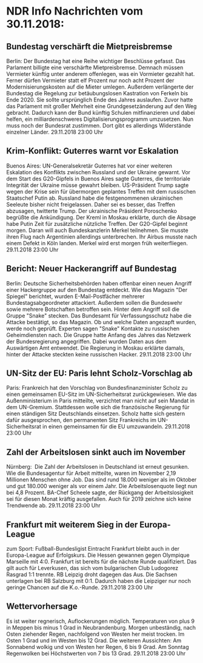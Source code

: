 # NDR Info Nachrichten vom 30.11.2018:


## Bundestag verschärft die Mietpreisbremse
Berlin: Der Bundestag hat eine Reihe wichtiger Beschlüsse gefasst. Das Parlament billigte eine verschärfte Mietpreisbremse. Demnach müssen Vermieter künftig unter anderem offenlegen, was ein Vormieter gezahlt hat. Ferner dürfen Vermieter statt elf Prozent nur noch acht Prozent der Modernisierungskosten auf die Mieter umlegen. Außerdem verlängerte der Bundestag die Regelung zur betäubungslosen Kastration von Ferkeln bis Ende 2020. Sie sollte ursprünglich Ende des Jahres auslaufen. Zuvor hatte das Parlament mit großer Mehrheit eine Grundgesetzänderung auf den Weg gebracht. Dadurch kann der Bund künftig Schulen mitfinanzieren und dabei helfen, ein milliardenschweres Digitalisierungsprogramm umzusetzen. Nun muss noch der Bundesrat zustimmen. Dort gibt es allerdings Widerstände einzelner Länder. 29.11.2018 23:00 Uhr 

## Krim-Konflikt: Guterres warnt vor Eskalation
Buenos Aires: UN-Generalsekretär Guterres hat vor einer weiteren Eskalation des Konflikts zwischen Russland und der Ukraine gewarnt. Vor dem Start des G20-Gipfels in Buenos Aires sagte Guterres, die territoriale Integrität der Ukraine müsse gewahrt bleiben. US-Präsident Trump sagte wegen der Krise sein für übermorgen geplantes Treffen mit dem russischen Staatschef Putin ab. Russland habe die festgenommenen ukrainischen Seeleute bisher nicht freigelassen. Daher sei es besser, das Treffen abzusagen, twitterte Trump. Der ukrainische Präsident Poroschenko begrüßte die Ankündigung. Der Kreml in Moskau erklärte, durch die Absage habe Putin Zeit für zusätzliche nützliche Treffen. Der G20-Gipfel beginnt morgen. Daran will auch Bundeskanzlerin Merkel teilnehmen. Sie musste ihren Flug nach Argentinien allerdings unterbrechen. Ihr Airbus musste nach einem Defekt in Köln landen. Merkel wird erst morgen früh weiterfliegen. 29.11.2018 23:00 Uhr 

## Bericht: Neuer Hackerangriff auf Bundestag
Berlin:   Deutsche Sicherheitsbehörden haben offenbar einen neuen Angriff einer Hackergruppe auf den Bundestag entdeckt. Wie das Magazin "Der Spiegel" berichtet, wurden E-Mail-Postfächer mehrerer Bundestagsabgeordneter attackiert. Außerdem sollen die Bundeswehr sowie mehrere Botschaften betroffen sein. Hinter dem Angriff soll die Gruppe "Snake" stecken. Das Bundesamt für Verfassungsschutz habe die Attacke bestätigt, so das Magazin. Ob und welche Daten angezapft wurden, werde noch geprüft. Experten sagen "Snake" Kontakte zu russischen Geheimdiensten nach. Die Gruppe hatte Anfang des Jahres das Netzwerk der Bundesregierung angegriffen. Dabei wurden Daten aus dem Auswärtigen Amt entwendet. Die Regierung in Moskau erklärte damals, hinter der Attacke steckten keine russischen Hacker. 29.11.2018 23:00 Uhr 

## UN-Sitz der EU: Paris lehnt Scholz-Vorschlag ab
Paris:   Frankreich hat den Vorschlag von Bundesfinanzminister Scholz zu einen gemeinsamen EU-Sitz im UN-Sicherheitsrat zurückgewiesen. Wie das Außenministerium in Paris mitteilte, verzichtet man nicht auf sein Mandat in dem UN-Gremium. Stattdessen wolle sich die französische Regierung für einen ständigen Sitz Deutschlands einsetzen. Scholz hatte sich gestern dafür ausgesprochen, den permanenten Sitz Frankreichs im UN-Sicherheitsrat in einen gemeinsamen für die EU umzuwandeln. 29.11.2018 23:00 Uhr 

## Zahl der Arbeitslosen sinkt auch im November
Nürnberg:            Die Zahl der Arbeitslosen in Deutschland ist erneut gesunken. Wie die Bundesagentur für Arbeit mitteilte, waren im November 2,19 Millionen Menschen ohne Job. Das sind rund 18.000 weniger als im Oktober und gut 180.000 weniger als vor einem Jahr. Die Arbeitslosenquote liegt nun bei 4,8 Prozent. BA-Chef Scheele sagte, der Rückgang der Arbeitslosigkeit sei für diesen Monat kräftig ausgefallen. Auch für 2019 zeichne sich keine Trendwende ab. 29.11.2018 23:00 Uhr 

## Frankfurt mit weiterem Sieg in der Europa-League
zum Sport:    Fußball-Bundesligist Eintracht Frankfurt bleibt auch in der Europa-League auf Erfolgskurs. Die Hessen gewannen gegen Olympique Marseille mit 4:0. Frankfurt ist bereits für die nächste Runde qualifiziert. Das gilt auch für Leverkusen, das sich vom bulgarischen Club Ludogorez Rasgrad 1:1 trennte. RB Leipzig droht dagegen das Aus. Die Sachsen unterlagen bei RB Salzburg mit 0:1. Dadurch haben die Leipziger nur noch geringe Chancen auf die K.o.-Runde. 29.11.2018 23:00 Uhr 

## Wettervorhersage
Es ist weiter regnerisch, Auflockerungen möglich. Temperaturen von plus 9 in Meppen bis minus 1 Grad in Neubrandenburg. Morgen unbeständig, nach Osten ziehender Regen, nachfolgend von Westen her meist trocken. Im Osten 1 Grad und im Westen bis 12 Grad. Die weiteren Aussichten: Am Sonnabend wolkig und von Westen her Regen, 6 bis 9 Grad. Am Sonntag Regenwolken bei Höchstwerten von 7 bis 13 Grad. 29.11.2018 23:00 Uhr 
